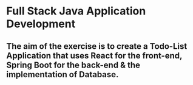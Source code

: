 # Full Stack Java Application Development
The aim of the exercise is to create a **Todo-List Application** that uses React for the front-end, Spring Boot for the back-end & the implementation of Database.
--- 
